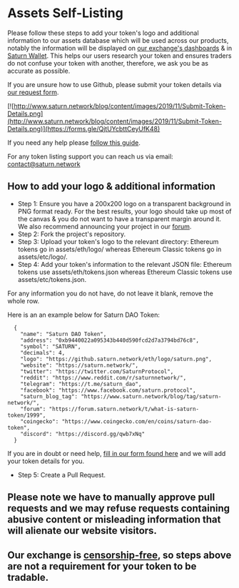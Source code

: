 # Assets Self-Listing
Please follow these steps to add your token's logo and additional information to our assets database which will be used across our products, notably the information will be displayed on [our exchange's dashboards](https://saturn.network) & in [Saturn Wallet](https://www.saturn.network/blog/saturn-wallet/). This helps our users research your token and ensures traders do not confuse your token with another, therefore, we ask you be as accurate as possible.

If you are unsure how to use Github, please submit your token details via [our request form](https://forms.gle/QjtUYcbttCeyUfK48).

[![http://www.saturn.network/blog/content/images/2019/11/Submit-Token-Details.png](http://www.saturn.network/blog/content/images/2019/11/Submit-Token-Details.png)](https://forms.gle/QjtUYcbttCeyUfK48)

If you need any help please [follow this guide](https://www.saturn.network/blog/token-self-listing-guide/).

For any token listing support you can reach us via email: contact@saturn.network

## How to add your logo & additional information
* Step 1: Ensure you have a 200x200 logo on a transparent background in PNG format ready. For the best results, your logo should take up most of the canvas & you do not want to have a transparent margin around it. We also recommend announcing your project in our [forum](https://forum.saturn.network/c/cryptocurrencies).
* Step 2: Fork the project's repository.
* Step 3: Upload your token's logo to the relevant directory: Ethereum tokens go in assets/eth/logo/ whereas Ethereum Classic tokens go in assets/etc/logo/.
* Step 4: Add your token's information to the relevant JSON file: Ethereum tokens use assets/eth/tokens.json whereas Ethereum Classic tokens use assets/etc/tokens.json. 

For any information you do not have, do not leave it blank, remove the whole row.

Here is an an example below for Saturn DAO Token:
```
  {
    "name": "Saturn DAO Token",
    "address": "0xb9440022a095343b440d590fcd2d7a3794bd76c8",
    "symbol": "SATURN",
    "decimals": 4,
    "logo": "https://github.saturn.network/eth/logo/saturn.png",
    "website": "https://saturn.network/",
    "twitter": "https://twitter.com/SaturnProtocol",
    "reddit": "https://www.reddit.com/r/saturnnetwork/",
    "telegram": "https://t.me/saturn_dao",
    "facebook": "https://www.facebook.com/saturn.protocol",
    "saturn_blog_tag": "https://www.saturn.network/blog/tag/saturn-network/",
    "forum": "https://forum.saturn.network/t/what-is-saturn-token/1999",
    "coingecko": "https://www.coingecko.com/en/coins/saturn-dao-token",
    "discord": "https://discord.gg/qwb7xNq"
  }
```
If you are in doubt or need help, [fill in our form found here](https://forms.gle/QjtUYcbttCeyUfK48) and we will add your token details for you. 

* Step 5: Create a Pull Request.

## **Please note we have to manually approve pull requests and we may refuse requests containing abusive content or misleading information that will alienate our website visitors.**

## **Our exchange is [censorship-free](https://forum.saturn.network/t/our-philosophy/1550), so steps above are not a requirement for your token to be tradable.**


